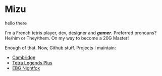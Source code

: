 # Mizu
hello there

I'm a French tetris player, dev, designer and ***gamer***.
Preferred pronouns? He/him or They/them.
On my way to become a 20G Master!

Enough of that. Now, Github stuff.
Projects I maintain:
* [Cambridge](https://github.com/SashLilac/cambridge)
* [Tetra Legends Plus](https://github.com/Rexxt/tetralegendsplus)
* [EBG Nightfox](https://github.com/Rexxt/example-block-game)
